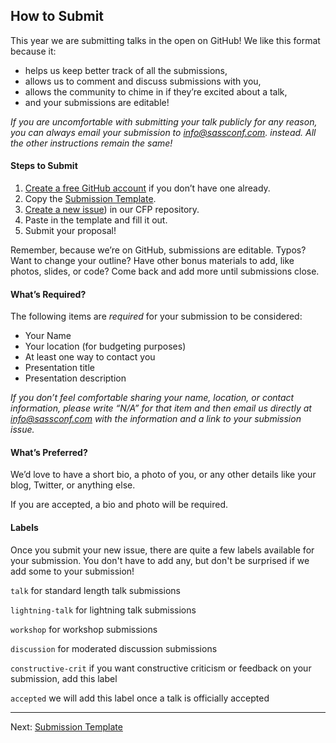## How to Submit

This year we are submitting talks in the open on GitHub! We like this format because it:

* helps us keep better track of all the submissions,
* allows us to comment and discuss submissions with you,
* allows the community to chime in if they’re excited about a talk,
* and your submissions are editable! 

_If you are uncomfortable with submitting your talk publicly for _any reason_, you can always email your submission to [info@sassconf.com](mailto:info@sassconf.com). instead. All the other instructions remain the same!_

#### Steps to Submit

1. [Create a free GitHub account](https://github.com/join) if you don’t have one already.
2. Copy the [Submission Template](https://github.com/SassConf/2015-speaker-cfp/blob/master/docs/submission-template.md).
3. [Create a new issue](https://github.com/SassConf/2015-speaker-cfp/issues/new)) in our CFP repository.
4. Paste in the template and fill it out.
5. Submit your proposal!

Remember, because we’re on GitHub, submissions are editable. Typos? Want to change your outline? Have other bonus materials to add, like photos, slides, or code? Come back and add more until submissions close.

#### What’s Required?

The following items are _required_ for your submission to be considered:

* Your Name
* Your location (for budgeting purposes)
* At least one way to contact you
* Presentation title
* Presentation description

_If you don’t feel comfortable sharing your name, location, or contact information, please write “N/A” for that item and then email us directly at [info@sassconf.com](mailto:info@sassconf.com) with the information and a link to your submission issue._

#### What’s Preferred?

We’d love to have a short bio, a photo of you, or any other details like your blog, Twitter, or anything else.

If you are accepted, a bio and photo will be required.

#### Labels

Once you submit your new issue, there are quite a few labels available for your submission. You don't have to add any, but don't be surprised if we add some to your submission!

`talk` for standard length talk submissions

`lightning-talk` for lightning talk submissions

`workshop` for workshop submissions

`discussion` for moderated discussion submissions

`constructive-crit` if you want constructive criticism or feedback on your submission, add this label

`accepted` we will add this label once a talk is officially accepted



* * * 

Next: [Submission Template](https://github.com/SassConf/2015-speaker-cfp/blob/master/docs/submission-template.md)